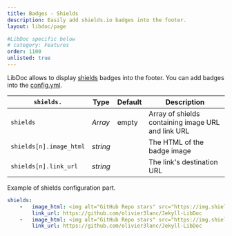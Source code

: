 ```yaml
---
title: Badges - Shields
description: Easily add shields.io badges into the footer.
layout: libdoc/page

#LibDoc specific below
# category: Features
order: 1100
unlisted: true
---
```

LibDoc allows to display [shields](https://shields.io) badges into the footer. You can add badges into the [config.yml](libdoc-config.html).

| `shields.` | Type | Default | Description |
| - | - | - | - |
| `shields` | *Array* | empty | Array of shields containing image URL and link URL |
| `shields[n].image_html` | *string* |  | The HTML of the badge image |
| `shields[n].link_url` | *string* |  | The link's destination URL |

Example of shields configuration part.

```yaml
shields:
    -   image_html: <img alt="GitHub Repo stars" src="https://img.shields.io/github/stars/olivier3lanc/Jekyll-LibDoc?logo=github&style=flat-square">
        link_url: https://github.com/olivier3lanc/Jekyll-LibDoc
    -   image_html: <img alt="GitHub Repo stars" src="https://img.shields.io/github/stars/olivier3lanc/Jekyll-LibDoc?logo=github&style=flat-square">
        link_url: https://github.com/olivier3lanc/Jekyll-LibDoc
```